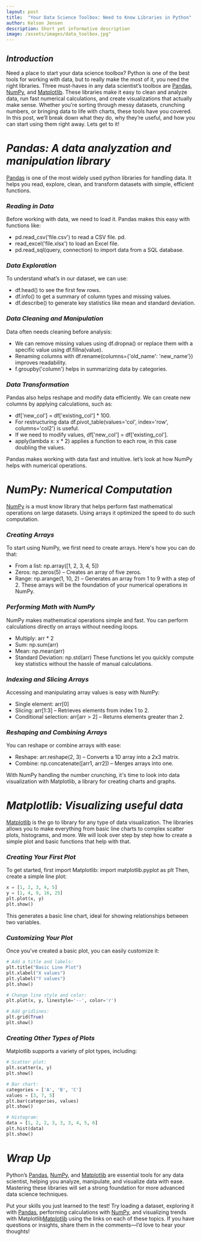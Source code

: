 ```yaml
---
layout: post
title:  "Your Data Science Toolbox: Need to Know Libraries in Python"
author: Kelson Jensen
description: Short yet informative description
image: /assets/images/data_toolbox.jpg"
---
```

## _Introduction_
Need a place to start your data science toolbox? Python is one of the best tools for working with data, but to really make the most of it, you need the right libraries. Three must-haves in any data scientist’s toolbox are [Pandas](https://www.learnenough.com/blog/how-to-import-Pandas-in-python), [NumPy](https://numpy.org/doc/2.2/user/absolute_beginners.html), and [Matplotlib](https://matplotlib.org/). These libraries make it easy to clean and analyze data, run fast numerical calculations, and create visualizations that actually make sense. Whether you're sorting through messy datasets, crunching numbers, or bringing data to life with charts, these tools have you covered. In this post, we’ll break down what they do, why they’re useful, and how you can start using them right away. Lets get to it!

# _Pandas: A data analyzation and manipulation library_
[Pandas](https://www.learnenough.com/blog/how-to-import-Pandas-in-python) is one of the most widely used python libraries for handling data. It helps you read, explore, clean, and transform datasets with simple, efficient functions.

### _Reading in Data_
Before working with data, we need to load it. Pandas makes this easy with functions like:
- pd.read_csv('file.csv') to read a CSV file. pd.
- read_excel('file.xlsx') to load an Excel file.
- pd.read_sql(query, connection) to import data from a SQL database.

### _Data Exploration_
To understand what’s in our dataset, we can use:
- df.head() to see the first few rows.
- df.info() to get a summary of column types and missing values.
- df.describe() to generate key statistics like mean and standard deviation.

### _Data Cleaning and Manipulation_
Data often needs cleaning before analysis:
- We can remove missing values using df.dropna() or replace them with a specific value using df.fillna(value). 
- Renaming columns with df.rename(columns={'old_name': 'new_name'}) improves readability.
- f.groupby('column') helps in summarizing data by categories.

### _Data Transformation_
Pandas also helps reshape and modify data efficiently. We can create new columns by applying calculations, such as:
- df['new_col'] = df['existing_col'] * 100. 
- For restructuring data df.pivot_table(values='col', index='row', columns='col2') is useful. 
- If we need to modify values, df['new_col'] = df['existing_col'].
- apply(lambda x: x * 2) applies a function to each row, in this case doubling the values.

Pandas makes working with data fast and intuitive. let’s look at how NumPy helps with numerical operations.


# _NumPy: Numerical Computation_
[NumPy](https://numpy.org/doc/2.2/user/absolute_beginners.html) is a must know library that helps perform fast mathematical operations on large datasets. Using arrays it optimized the speed to do such computation. 

### _Creating Arrays_
To start using NumPy, we first need to create arrays. Here's how you can do that:
- From a list: np.array([1, 2, 3, 4, 5])
- Zeros: np.zeros(5) – Creates an array of five zeros.
- Range: np.arange(1, 10, 2) – Generates an array from 1 to 9 with a step of 2.
These arrays will be the foundation of your numerical operations in NumPy.

### _Performing Math with NumPy_
NumPy makes mathematical operations simple and fast. You can perform calculations directly on arrays without needing loops.
- Multiply: arr * 2
- Sum: np.sum(arr)
- Mean: np.mean(arr)
- Standard Deviation: np.std(arr)
These functions let you quickly compute key statistics without the hassle of manual calculations.

### _Indexing and Slicing Arrays_
Accessing and manipulating array values is easy with NumPy:
- Single element: arr[0]
- Slicing: arr[1:3] – Retrieves elements from index 1 to 2.
- Conditional selection: arr[arr > 2] – Returns elements greater than 2.

### _Reshaping and Combining Arrays_
You can reshape or combine arrays with ease:
- Reshape: arr.reshape(2, 3) – Converts a 1D array into a 2x3 matrix.
- Combine: np.concatenate([arr1, arr2]) – Merges arrays into one.

With NumPy handling the number crunching, it's time to look into data visualization with Matplotlib, a library for creating charts and graphs.


# _Matplotlib: Visualizing useful data_
[Matplotlib](https://matplotlib.org/) is the go to library for any type of data visualization. The libraries allows you to make everything from basic line charts to complex scatter plots, histograms, and more. 
We will look over step by step how to create a simple plot and basic functions that help with that. 

### _Creating Your First Plot_
To get started, first import Matplotlib:
import matplotlib.pyplot as plt
Then, create a simple line plot:
```python 
x = [1, 2, 3, 4, 5]
y = [1, 4, 9, 16, 25]
plt.plot(x, y)
plt.show()
```

This generates a basic line chart, ideal for showing relationships between two variables.

### _Customizing Your Plot_
Once you’ve created a basic plot, you can easily customize it:
```python
# Add a title and labels: 
plt.title("Basic Line Plot")
plt.xlabel("X values")
plt.ylabel("Y values")
plt.show()

# Change line style and color:
plt.plot(x, y, linestyle='--', color='r')

# Add gridlines:
plt.grid(True)
plt.show()
```

### _Creating Other Types of Plots_
Matplotlib supports a variety of plot types, including:
```python
# Scatter plot:
plt.scatter(x, y)
plt.show()

# Bar chart:
categories = ['A', 'B', 'C']
values = [3, 7, 5]
plt.bar(categories, values)
plt.show()

# Histogram:
data = [1, 2, 2, 3, 3, 3, 4, 5, 6]
plt.hist(data)
plt.show()
```

# _Wrap Up_
Python’s [Pandas](https://www.learnenough.com/blog/how-to-import-Pandas-in-python), [NumPy](https://numpy.org/doc/2.2/user/absolute_beginners.html), and [Matplotlib](https://matplotlib.org/) are essential tools for any data scientist, helping you analyze, manipulate, and visualize data with ease. Mastering these libraries will set a strong foundation for more advanced data science techniques.

Put your skills you just learned to the test! Try loading a dataset, exploring it with [Pandas](https://www.learnenough.com/blog/how-to-import-Pandas-in-python), performing calculations with [NumPy](https://numpy.org/doc/2.2/user/absolute_beginners.html), and visualizing trends with Matplotlib[Matplotlib](https://matplotlib.org/) using the links on each of these topics. If you have questions or insights, share them in the comments—I’d love to hear your thoughts!
